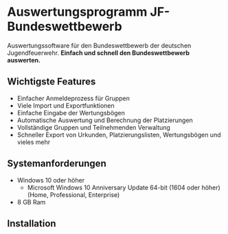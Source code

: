 # Auswertungsprogramm JF-Bundeswettbewerb
Auswertungssoftware für den Bundeswettbewerb der deutschen Jugendfeuerwehr.
**Einfach und schnell den Bundeswettbewerb auswerten.**


## Wichtigste Features

 - Einfacher Anmeldeprozess für Gruppen
 - Viele Import und Exportfunktionen
 - Einfache Eingabe der Wertungsbögen
 - Automatische Auswertung und Berechnung der Platzierungen
 - Vollständige Gruppen und Teilnehmenden Verwaltung
 - Schneller Export von Urkunden, Platzierungslisten, Wertungsbögen und vieles mehr


## Systemanforderungen

 - Windows 10 oder höher 
	 - Microsoft Windows 10 Anniversary Update 64-bit (1604 oder höher)
(Home, Professional, Enterprise)
 - 8 GB Ram

## Installation
